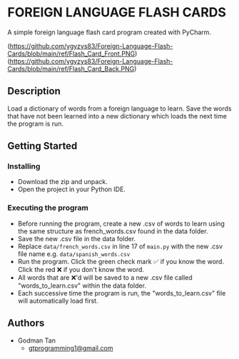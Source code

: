 # FOREIGN LANGUAGE FLASH CARDS  

A simple foreign language flash card program created with PyCharm.

(https://github.com/ygyzys83/Foreign-Language-Flash-Cards/blob/main/ref/Flash_Card_Front.PNG)
(https://github.com/ygyzys83/Foreign-Language-Flash-Cards/blob/main/ref/Flash_Card_Back.PNG)

## Description

Load a dictionary of words from a foreign language to learn. Save the words that have not been learned into a new dictionary which loads the next time the program is run.

## Getting Started

### Installing

* Download the zip and unpack.
* Open the project in your Python IDE.

### Executing the program

* Before running the program, create a new .csv of words to learn using the same structure as french_words.csv found in the data folder.
* Save the new .csv file in the data folder.
* Replace `data/french_words.csv` in line 17 of `main.py` with the new .csv file name e.g. `data/spanish_words.csv`
* Run the program. Click the green check mark ✅ if you know the word. Click the red ❌ if you don't know the word. 
* All words that are ❌'d will be saved to a new .csv file called "words_to_learn.csv" within the data folder. 
* Each successive time the program is run, the "words_to_learn.csv" file will automatically load first.

## Authors

* Godman Tan
  * gtprogramming1@gmail.com
